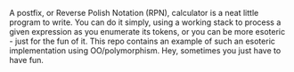 A postfix, or Reverse Polish Notation (RPN), calculator is a neat little program to write.  You can do it simply, using
a working stack to process a given expression as you enumerate its tokens, or you can be more esoteric - just for the
fun of it.  This repo contains an example of such an esoteric implementation using OO/polymorphism.  Hey, sometimes you
just have to have fun.

